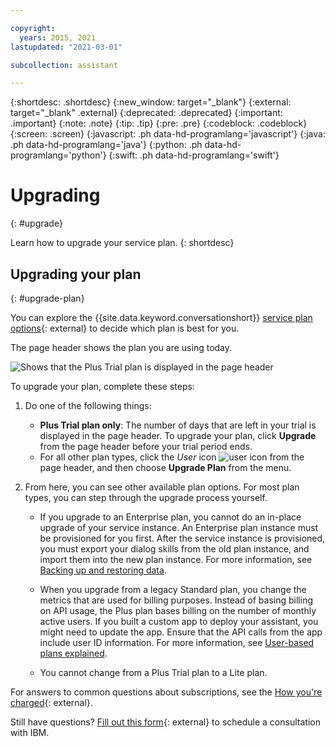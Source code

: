 ```yaml
---

copyright:
  years: 2015, 2021
lastupdated: "2021-03-01"

subcollection: assistant

---
```


{:shortdesc: .shortdesc}
{:new_window: target="_blank"}
{:external: target="_blank" .external}
{:deprecated: .deprecated}
{:important: .important}
{:note: .note}
{:tip: .tip}
{:pre: .pre}
{:codeblock: .codeblock}
{:screen: .screen}
{:javascript: .ph data-hd-programlang='javascript'}
{:java: .ph data-hd-programlang='java'}
{:python: .ph data-hd-programlang='python'}
{:swift: .ph data-hd-programlang='swift'}

# Upgrading
{: #upgrade}

Learn how to upgrade your service plan.
{: shortdesc}

## Upgrading your plan
{: #upgrade-plan}

You can explore the {{site.data.keyword.conversationshort}} [service plan options](https://www.ibm.com/cloud/watson-assistant/pricing/){: external} to decide which plan is best for you.

The page header shows the plan you are using today.

![Shows that the Plus Trial plan is displayed in the page header](images/plan-in-header.png)

To upgrade your plan, complete these steps:

1. Do one of the following things:

   - **Plus Trial plan only**: The number of days that are left in your trial is displayed in the page header. To upgrade your plan, click **Upgrade** from the page header before your trial period ends.
   - For all other plan types, click the *User* icon ![user icon](images/user-icon.png) from the page header, and then choose **Upgrade Plan** from the menu.

1. From here, you can see other available plan options. For most plan types, you can step through the upgrade process yourself.

    - If you upgrade to an Enterprise plan, you cannot do an in-place upgrade of your service instance. An Enterprise plan instance must be provisioned for you first. After the service instance is provisioned, you must export your dialog skills from the old plan instance, and import them into the new plan instance. For more information, see [Backing up and restoring data](/docs/assistant?topic=assistant-backup).

    - When you upgrade from a legacy Standard plan, you change the metrics that are used for billing purposes. Instead of basing billing on API usage, the Plus plan bases billing on the number of monthly active users. If you built a custom app to deploy your assistant, you might need to update the app. Ensure that the API calls from the app include user ID information. For more information, see [User-based plans explained](/docs/assistant?topic=assistant-services-information#services-information-user-based-plans).

    - You cannot change from a Plus Trial plan to a Lite plan.

For answers to common questions about subscriptions, see the [How you're charged](/docs/billing-usage?topic=billing-usage-charges){: external}.

Still have questions? [Fill out this form](https://cloud.ibm.com/docs/assistant?topic=assistant-upgrade&focusArea=CDP%20-%20DataAI%20-%20Watson%20Assistant%20CSM&schedulerform){: external} to schedule a consultation with IBM.
